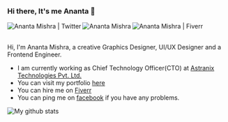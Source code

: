 ### Hi there, It's me Ananta  👋

<!--
**anantamishra/anantamishra** is a ✨ _special_ ✨ repository because its `README.md` (this file) appears on your GitHub profile.

Here are some ideas to get you started:

- 🔭 I’m currently working on ...
- 🌱 I’m currently learning ...
- 👯 I’m looking to collaborate on ...
- 🤔 I’m looking for help with ...
- 💬 Ask me about ...
- 📫 How to reach me: ...
- 😄 Pronouns: ...
- ⚡ Fun fact: ...
-->

<a href="https://twitter.com/aanantamishra">
  <img align="left" alt="Ananta Mishra | Twitter" src="https://img.icons8.com/color/21/000000/twitter-circled.png" />
</a>
<a href="https://www.linkedin.com/in/anantamishra/">
  <img align="left" alt="Ananta Mishra" src="https://img.icons8.com/color/21/000000/linkedin-circled.png"/>
</a>
<a href="https://fiverr.com/anantamishra">
  <img align="left" alt="Ananta Mishra | Fiverr" src="https://img.icons8.com/color/21/000000/fiverr.png" />
</a>

<br />
<br />

Hi, I'm Ananta Mishra, a creative Graphics Designer, UI/UX Designer and a Frontend Engineer.

- I am currently working as Chief Technology Officer(CTO) at [Astranix Technologies Pvt. Ltd.](https://astranix.com)
- You can visit my portfolio [here](https://ananta.info.np)
- You can hire me on [Fiverr](https://www.fiverr.com/anantamishra)
- You can ping me on [facebook](https://fb.com/mishra.aananta) if you have any problems.

![My github stats](https://github-readme-stats.vercel.app/api?username=anantamishra&show_icons=true)
